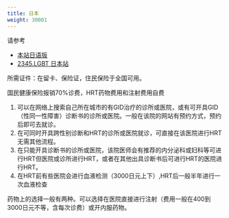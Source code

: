 ```yaml
---
title: 日本
weight: 30001
---
```


请参考

- [本站日语版](/ja/)
- [2345.LGBT 日本站](https://2345.lgbt/ja/)

所需证件：在留卡、保险证，住民保险于全国可用。

国民健康保险报销70%诊费，HRT药物费用和注射费用自费

1. 可以在网络上搜索自己所在城市的有GID治疗的诊所或医院，或有可开具GID（性同一性障害）诊断书的诊所或医院。一般在该院的网站有预约方式，预约后即可去就诊。
1. 在可同时开具跨性别诊断和HRT的诊所或医院就诊，可直接在该医院进行HRT无需其他流程。
1. 在只能开具诊断书的诊所或医院，该院医师会有推荐的内分泌科或妇科等可进行HRT但医院或诊所进行HRT，或者在其他出具诊断书后可进行HRT的医院进行HRT。
1. 在HRT前有些医院会进行血液检测（3000日元上下）,HRT后一般半年进行一次血液检查

药物上的选择一般有两种。可以选择在医院直接进行注射（费用一般在400到3000日元不等，含每次诊费）或开内服药物。
